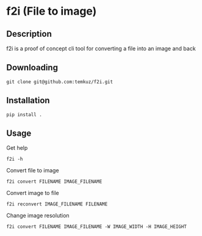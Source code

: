 # f2i (File to image)

## Description

f2i is a proof of concept cli tool for converting a file into an image and back

## Downloading

```commandline
git clone git@github.com:temkuz/f2i.git
```

## Installation

```commandline
pip install .
```

## Usage

Get help

```commandline
f2i -h
```

Convert file to image
```commandline
f2i convert FILENAME IMAGE_FILENAME 
```

Convert image to file
```commandline
f2i reconvert IMAGE_FILENAME FILENAME
```

Change image resolution
```commandline
f2i convert FILENAME IMAGE_FILENAME -W IMAGE_WIDTH -H IMAGE_HEIGHT
```